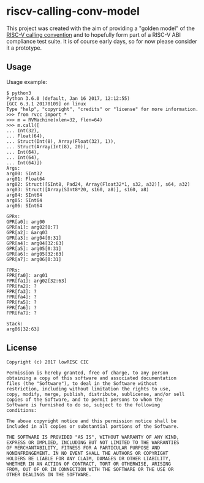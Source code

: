 # riscv-calling-conv-model

This project was created with the aim of providing a "golden model" of the
[RISC-V calling
convention](https://github.com/riscv/riscv-elf-psabi-doc/blob/master/riscv-elf.md)
and to hopefully form part of a RISC-V ABI compliance test suite. It is of
course early days, so for now please consider it a prototype.

## Usage

Usage example:

    $ python3
    Python 3.6.0 (default, Jan 16 2017, 12:12:55) 
    [GCC 6.3.1 20170109] on linux
    Type "help", "copyright", "credits" or "license" for more information.
    >>> from rvcc import *
    >>> m = RVMachine(xlen=32, flen=64)
    >>> m.call([
    ... Int(32),
    ... Float(64),
    ... Struct(Int(8), Array(Float(32), 1)),
    ... Struct(Array(Int(8), 20)),
    ... Int(64),
    ... Int(64),
    ... Int(64)])
    Args:
    arg00: SInt32
    arg01: Float64
    arg02: Struct([SInt8, Pad24, Array(Float32*1, s32, a32)], s64, a32)
    arg03: Struct([Array(SInt8*20, s160, a8)], s160, a8)
    arg04: SInt64
    arg05: SInt64
    arg06: SInt64

    GPRs:
    GPR[a0]: arg00
    GPR[a1]: arg02[0:7]
    GPR[a2]: &arg03
    GPR[a3]: arg04[0:31]
    GPR[a4]: arg04[32:63]
    GPR[a5]: arg05[0:31]
    GPR[a6]: arg05[32:63]
    GPR[a7]: arg06[0:31]

    FPRs:
    FPR[fa0]: arg01
    FPR[fa1]: arg02[32:63]
    FPR[fa2]: ?
    FPR[fa3]: ?
    FPR[fa4]: ?
    FPR[fa5]: ?
    FPR[fa6]: ?
    FPR[fa7]: ?

    Stack:
    arg06[32:63]

## License

    Copyright (c) 2017 lowRISC CIC

    Permission is hereby granted, free of charge, to any person
    obtaining a copy of this software and associated documentation
    files (the "Software"), to deal in the Software without
    restriction, including without limitation the rights to use,
    copy, modify, merge, publish, distribute, sublicense, and/or sell
    copies of the Software, and to permit persons to whom the
    Software is furnished to do so, subject to the following
    conditions:

    The above copyright notice and this permission notice shall be
    included in all copies or substantial portions of the Software.

    THE SOFTWARE IS PROVIDED "AS IS", WITHOUT WARRANTY OF ANY KIND,
    EXPRESS OR IMPLIED, INCLUDING BUT NOT LIMITED TO THE WARRANTIES
    OF MERCHANTABILITY, FITNESS FOR A PARTICULAR PURPOSE AND
    NONINFRINGEMENT. IN NO EVENT SHALL THE AUTHORS OR COPYRIGHT
    HOLDERS BE LIABLE FOR ANY CLAIM, DAMAGES OR OTHER LIABILITY,
    WHETHER IN AN ACTION OF CONTRACT, TORT OR OTHERWISE, ARISING
    FROM, OUT OF OR IN CONNECTION WITH THE SOFTWARE OR THE USE OR
    OTHER DEALINGS IN THE SOFTWARE.

